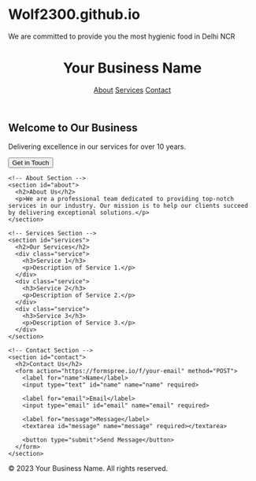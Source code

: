 # Wolf2300.github.io
We are committed to provide you the most hygienic food in Delhi NCR
<!DOCTYPE html>
<html lang="en">
<head>
  <meta charset="UTF-8">
  <meta name="viewport" content="width=device-width, initial-scale=1.0">
  <title>Professional Business Website</title>
  <link rel="stylesheet" href="styles.css">
</head>
<body>
  <!-- Header Section -->
  <header>
    <h1>Your Business Name</h1>
    <nav>
      <a href="#about">About</a>
      <a href="#services">Services</a>
      <a href="#contact">Contact</a>
    </nav>
  </header>

  <!-- Main Content -->
  <main>
    <!-- Hero Section -->
    <section id="hero">
      <h2>Welcome to Our Business</h2>
      <p>Delivering excellence in our services for over 10 years.</p>
      <button onclick="document.getElementById('contact').scrollIntoView()">Get in Touch</button>
    </section>

    <!-- About Section -->
    <section id="about">
      <h2>About Us</h2>
      <p>We are a professional team dedicated to providing top-notch services in our industry. Our mission is to help our clients succeed by delivering exceptional solutions.</p>
    </section>

    <!-- Services Section -->
    <section id="services">
      <h2>Our Services</h2>
      <div class="service">
        <h3>Service 1</h3>
        <p>Description of Service 1.</p>
      </div>
      <div class="service">
        <h3>Service 2</h3>
        <p>Description of Service 2.</p>
      </div>
      <div class="service">
        <h3>Service 3</h3>
        <p>Description of Service 3.</p>
      </div>
    </section>

    <!-- Contact Section -->
    <section id="contact">
      <h2>Contact Us</h2>
      <form action="https://formspree.io/f/your-email" method="POST">
        <label for="name">Name</label>
        <input type="text" id="name" name="name" required>
        
        <label for="email">Email</label>
        <input type="email" id="email" name="email" required>
        
        <label for="message">Message</label>
        <textarea id="message" name="message" required></textarea>
        
        <button type="submit">Send Message</button>
      </form>
    </section>
  </main>

  <!-- Footer -->
  <footer>
    <p>&copy; 2023 Your Business Name. All rights reserved.</p>
  </footer>
</body>
</html>
